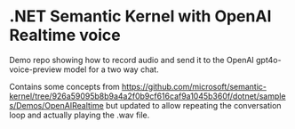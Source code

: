 # .NET Semantic Kernel with OpenAI Realtime voice

Demo repo showing how to record audio and send it to the OpenAI gpt4o-voice-preview model for a two way chat.

Contains some concepts from https://github.com/microsoft/semantic-kernel/tree/926a59095b8b9a4a2f0b9cf616caf9a1045b360f/dotnet/samples/Demos/OpenAIRealtime but updated to allow repeating the conversation loop and actually playing the .wav file.

